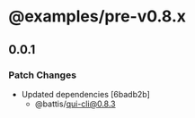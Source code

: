 # @examples/pre-v0.8.x

## 0.0.1

### Patch Changes

- Updated dependencies [6badb2b]
  - @battis/qui-cli@0.8.3
